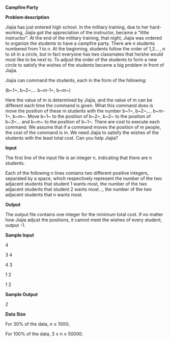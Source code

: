 **Campfire Party**

**Problem description**

Jiajia has just entered high school. In the military training, due to her hard-working, Jiajia got the appreciation of the instructor, became a "little instructor". At the end of the military training, that night, Jiajia was ordered to organize the students to have a campfire party. There are n students numbered from 1 to n. At the beginning, students follow the order of 1,2\... , n to sit in a circle, but in fact everyone has two classmates that he/she would most like to be next to. To adjust the order of the students to form a new circle to satisfy the wishes of the students became a big problem in front of Jiajia.

Jiajia can command the students, each in the form of the following:

(b~1~, b~2~,\... b~m-1~, b~m~)

Here the value of m is determined by Jiajia, and the value of m can be different each time the command is given. What this command does is move the position of these m students with the number b~1~, b~2~,\... b~m-1~, b~m~. Move b~1~ to the position of b~2~, b~2~ to the position of b~3~\... and b~m~ to the position of b~1~. There are cost to execute each command. We assume that if a command moves the position of m people, the cost of the command is m. We need Jiajia to satisfy the wishes of the students with the least total cost. Can you help Jiajia?

**Input**

The first line of the input file is an integer n, indicating that there are n students.

Each of the following n lines contains two different positive integers, separated by a space, which respectively represent the number of the two adjacent students that student 1 wants most, the number of the two adjacent students that student 2 wants most\..., the number of the two adjacent students that n wants most.

**Output**

The output file contains one integer for the minimum total cost. If no matter how Jiajia adjust the positions, it cannot meet the wishes of every student, output -1.

**Sample Input**

4

3 4

4 3

1 2

1 2

**Sample Output**

2

**Data Size**

For 30% of the data, n ≤ 1000;

For 100% of the data, 3 ≤ n ≤ 50000.

